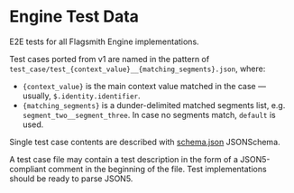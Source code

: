 # Engine Test Data

E2E tests for all Flagsmith Engine implementations.

Test cases ported from v1 are named in the pattern of `test_case/test_{context_value}__{matching_segments}.json`, where:
 - `{context_value}` is the main context value matched in the case — usually, `$.identity.identifier`.
 - `{matching_segments}` is a dunder-delimited matched segments list, e.g. `segment_two__segment_three`. In case no segments match, `default` is used.

Single test case contents are described with [schema.json](./schema.json) JSONSchema.

A test case file may contain a test description in the form of a JSON5-compliant comment in the beginning of the file. Test implementations should be ready to parse JSON5.
